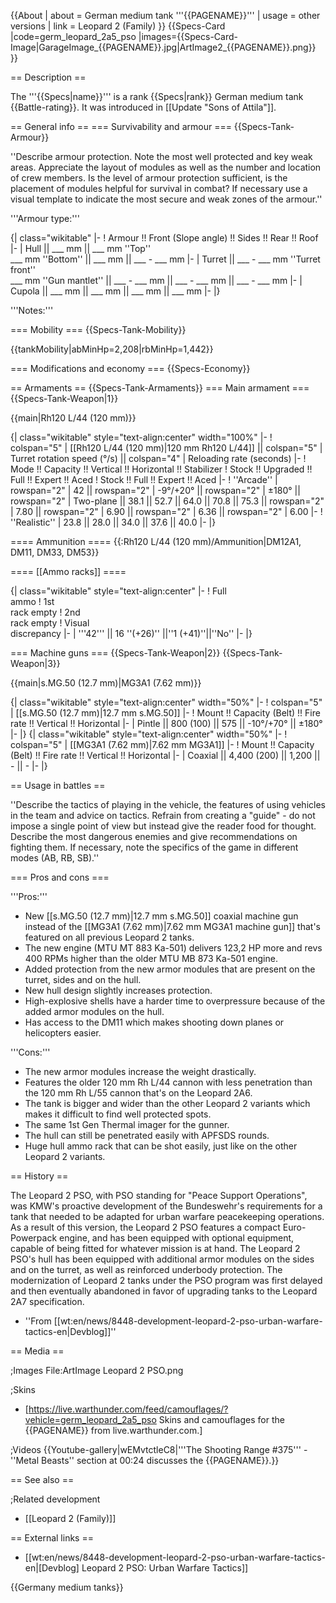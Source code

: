 {{About
| about = German medium tank '''{{PAGENAME}}'''
| usage = other versions
| link = Leopard 2 (Family)
}}
{{Specs-Card
|code=germ_leopard_2a5_pso
|images={{Specs-Card-Image|GarageImage_{{PAGENAME}}.jpg|ArtImage2_{{PAGENAME}}.png}}
}}

== Description ==
<!-- ''In the description, the first part should be about the history of the creation and combat usage of the vehicle, as well as its key features. In the second part, tell the reader about the ground vehicle in the game. Insert a screenshot of the vehicle, so that if the novice player does not remember the vehicle by name, he will immediately understand what kind of vehicle the article is talking about.'' -->
The '''{{Specs|name}}''' is a rank {{Specs|rank}} German medium tank {{Battle-rating}}. It was introduced in [[Update "Sons of Attila"]].

== General info ==
=== Survivability and armour ===
{{Specs-Tank-Armour}}
<!-- ''Describe armour protection. Note the most well protected and key weak areas. Appreciate the layout of modules as well as the number and location of crew members. Is the level of armour protection sufficient, is the placement of modules helpful for survival in combat? If necessary use a visual template to indicate the most secure and weak zones of the armour.'' -->
''Describe armour protection. Note the most well protected and key weak areas. Appreciate the layout of modules as well as the number and location of crew members. Is the level of armour protection sufficient, is the placement of modules helpful for survival in combat? If necessary use a visual template to indicate the most secure and weak zones of the armour.''

'''Armour type:''' <!-- The types of armour present on the vehicle and their general locations -->
<!-- Example: * Rolled homogeneous armour (Front, Side, Rear, Hull roof)
* Cast homogeneous armour (Turret, Transmission area) -->

{| class="wikitable"
|-
! Armour !! Front (Slope angle) !! Sides !! Rear !! Roof
|-
| Hull || ___ mm || ___ mm ''Top'' <br> ___ mm ''Bottom'' || ___ mm || ___ - ___ mm
|-
| Turret || ___ - ___ mm ''Turret front'' <br> ___ mm ''Gun mantlet'' || ___ - ___ mm || ___ - ___ mm || ___ - ___ mm
|-
| Cupola || ___ mm || ___ mm || ___ mm || ___ mm
|-
|}

'''Notes:''' <!-- Any additional notes which the user needs to be aware of -->
<!-- Example: * Suspension wheels are 20 mm thick, tracks are 30 mm thick, and torsion bars are 60 mm thick. -->

=== Mobility ===
{{Specs-Tank-Mobility}}
<!-- ''Write about the mobility of the ground vehicle. Estimate the specific power and manoeuvrability, as well as the maximum speed forwards and backwards.'' -->

{{tankMobility|abMinHp=2,208|rbMinHp=1,442}}

=== Modifications and economy ===
{{Specs-Economy}}

== Armaments ==
{{Specs-Tank-Armaments}}
=== Main armament ===
{{Specs-Tank-Weapon|1}}
<!-- ''Give the reader information about the characteristics of the main gun. Assess its effectiveness in a battle based on the reloading speed, ballistics and the power of shells. Do not forget about the flexibility of the fire, that is how quickly the cannon can be aimed at the target, open fire on it and aim at another enemy. Add a link to the main article on the gun: <code><nowiki>{{main|Name of the weapon}}</nowiki></code>. Describe in general terms the ammunition available for the main gun. Give advice on how to use them and how to fill the ammunition storage.'' -->
{{main|Rh120 L/44 (120 mm)}}

{| class="wikitable" style="text-align:center" width="100%"
|-
! colspan="5" | [[Rh120 L/44 (120 mm)|120 mm Rh120 L/44]] || colspan="5" | Turret rotation speed (°/s) || colspan="4" | Reloading rate (seconds)
|-
! Mode !! Capacity !! Vertical !! Horizontal !! Stabilizer
! Stock !! Upgraded !! Full !! Expert !! Aced
! Stock !! Full !! Expert !! Aced
|-
! ''Arcade''
| rowspan="2" | 42 || rowspan="2" | -9°/+20° || rowspan="2" | ±180° || rowspan="2" | Two-plane || 38.1 || 52.7 || 64.0 || 70.8 || 75.3 || rowspan="2" | 7.80 || rowspan="2" | 6.90 || rowspan="2" | 6.36 || rowspan="2" | 6.00
|-
! ''Realistic''
| 23.8 || 28.0 || 34.0 || 37.6 || 40.0
|-
|}

==== Ammunition ====
{{:Rh120 L/44 (120 mm)/Ammunition|DM12A1, DM11, DM33, DM53}}

==== [[Ammo racks]] ====
<!-- [[File:Ammoracks_{{PAGENAME}}.png|right|thumb|x250px|[[Ammo racks]] of the {{PAGENAME}}]] -->
<!-- '''Last updated:''' -->
{| class="wikitable" style="text-align:center"
|-
! Full<br>ammo
! 1st<br>rack empty
! 2nd<br>rack empty
! Visual<br>discrepancy
|-
| '''42''' || 16 ''(+26)'' ||''1 (+41)''||''No''
|-
|}

=== Machine guns ===
{{Specs-Tank-Weapon|2}}
{{Specs-Tank-Weapon|3}}
<!-- ''Offensive and anti-aircraft machine guns not only allow you to fight some aircraft but also are effective against lightly armoured vehicles. Evaluate machine guns and give recommendations on its use.'' -->
{{main|s.MG.50 (12.7 mm)|MG3A1 (7.62 mm)}}

{| class="wikitable" style="text-align:center" width="50%"
|-
! colspan="5" | [[s.MG.50 (12.7 mm)|12.7 mm s.MG.50]]
|-
! Mount !! Capacity (Belt) !! Fire rate !! Vertical !! Horizontal
|-
| Pintle || 800 (100) || 575 || -10°/+70° || ±180°
|-
|}
{| class="wikitable" style="text-align:center" width="50%"
|-
! colspan="5" | [[MG3A1 (7.62 mm)|7.62 mm MG3A1]]
|-
! Mount !! Capacity (Belt) !! Fire rate !! Vertical !! Horizontal
|-
| Coaxial || 4,400 (200) || 1,200 || - || -
|-
|}

== Usage in battles ==
<!-- ''Describe the tactics of playing in the vehicle, the features of using vehicles in the team and advice on tactics. Refrain from creating a "guide" - do not impose a single point of view but instead give the reader food for thought. Describe the most dangerous enemies and give recommendations on fighting them. If necessary, note the specifics of the game in different modes (AB, RB, SB).'' -->
''Describe the tactics of playing in the vehicle, the features of using vehicles in the team and advice on tactics. Refrain from creating a "guide" - do not impose a single point of view but instead give the reader food for thought. Describe the most dangerous enemies and give recommendations on fighting them. If necessary, note the specifics of the game in different modes (AB, RB, SB).''

=== Pros and cons ===
<!-- ''Summarise and briefly evaluate the vehicle in terms of its characteristics and combat effectiveness. Mark its pros and cons in a bulleted list. Try not to use more than 6 points for each of the characteristics. Avoid using categorical definitions such as "bad", "good" and the like - use substitutions with softer forms such as "inadequate" and "effective".'' -->'''Pros:'''

* New [[s.MG.50 (12.7 mm)|12.7 mm s.MG.50]] coaxial machine gun instead of the [[MG3A1 (7.62 mm)|7.62 mm MG3A1 machine gun]] that's featured on all previous Leopard 2 tanks.
* The new engine (MTU MT 883 Ka-501) delivers 123,2 HP more and revs 400 RPMs higher than the older MTU MB 873 Ka-501 engine.
* Added protection from the new armor modules that are present on the turret, sides and on the hull.
* New hull design slightly increases protection.
* High-explosive shells have a harder time to overpressure because of the added armor modules on the hull.
* Has access to the DM11 which makes shooting down planes or helicopters easier.

'''Cons:'''

* The new armor modules increase the weight drastically.
* Features the older 120 mm Rh L/44 cannon with less penetration than the 120 mm Rh L/55 cannon that's on the Leopard 2A6.
* The tank is bigger and wider than the other Leopard 2 variants which makes it difficult to find well protected spots.
* The same 1st Gen Thermal imager for the gunner.
* The hull can still be penetrated easily with APFSDS rounds.
* Huge hull ammo rack that can be shot easily, just like on the other Leopard 2 variants.

== History ==
<!-- ''Describe the history of the creation and combat usage of the vehicle in more detail than in the introduction. If the historical reference turns out to be too long, take it to a separate article, taking a link to the article about the vehicle and adding a block "/History" (example: <nowiki>https://wiki.warthunder.com/(Vehicle-name)/History</nowiki>) and add a link to it here using the <code>main</code> template. Be sure to reference text and sources by using <code><nowiki><ref></ref></nowiki></code>, as well as adding them at the end of the article with <code><nowiki><references /></nowiki></code>. This section may also include the vehicle's dev blog entry (if applicable) and the in-game encyclopedia description (under <code><nowiki>=== In-game description ===</nowiki></code>, also if applicable).'' -->
The Leopard 2 PSO, with PSO standing for "Peace Support Operations", was KMW's proactive development of the Bundeswehr's requirements for a tank that needed to be adapted for urban warfare peacekeeping operations. As a result of this version, the Leopard 2 PSO features a compact Euro-Powerpack engine, and has been equipped with optional equipment, capable of being fitted for whatever mission is at hand. The Leopard 2 PSO's hull has been equipped with additional armor modules on the sides and on the turret, as well as reinforced underbody protection. The modernization of Leopard 2 tanks under the PSO program was first delayed and then eventually abandoned in favor of upgrading tanks to the Leopard 2A7 specification.

- ''From [[wt:en/news/8448-development-leopard-2-pso-urban-warfare-tactics-en|Devblog]]''

== Media ==
<!-- ''Excellent additions to the article would be video guides, screenshots from the game, and photos.'' -->

;Images
<gallery mode="packed-hover" heights="200">
File:ArtImage Leopard 2 PSO.png
</gallery>

;Skins
* [https://live.warthunder.com/feed/camouflages/?vehicle=germ_leopard_2a5_pso Skins and camouflages for the {{PAGENAME}} from live.warthunder.com.]

;Videos
{{Youtube-gallery|wEMvtctleC8|'''The Shooting Range #375''' - ''Metal Beasts'' section at 00:24 discusses the {{PAGENAME}}.}}

== See also ==
<!-- ''Links to the articles on the War Thunder Wiki that you think will be useful for the reader, for example:''
* ''reference to the series of the vehicles;''
* ''links to approximate analogues of other nations and research trees.'' -->

;Related development
* [[Leopard 2 (Family)]]

== External links ==
<!-- ''Paste links to sources and external resources, such as:''
* ''topic on the official game forum;''
* ''other literature.'' -->

* [[wt:en/news/8448-development-leopard-2-pso-urban-warfare-tactics-en|[Devblog] Leopard 2 PSO: Urban Warfare Tactics]]

{{Germany medium tanks}}